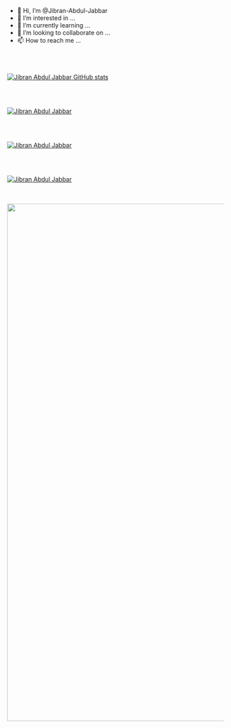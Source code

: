 - 👋 Hi, I’m @Jibran-Abdul-Jabbar
- 👀 I’m interested in ...
- 🌱 I’m currently learning ...
- 💞️ I’m looking to collaborate on ...
- 📫 How to reach me ...
 <br />
 <br />

[![Jibran Abdul Jabbar GitHub stats](https://github-readme-stats.vercel.app/api?username=jibranabduljabbar)](https://github.com/jibranabduljabbar/github-readme-stats)

<br>
<br>

[![Jibran Abdul Jabbar](https://github-readme-stats.vercel.app/api/pin/?username=jibranabduljabbar&repo=github-readme-stats)](https://github.com/jibranabduljabbar/github-readme-stats)


<br>
<br>

[![Jibran Abdul Jabbar](https://github-readme-stats.vercel.app/api/top-langs/?username=jibranabduljabbar&langs_count=8)](https://github.com/jibranabduljabbar/github-readme-stats)



<br>
<br>

[![Jibran Abdul Jabbar](https://github-readme-stats.vercel.app/api/wakatime?username=willianrod)](https://github.com/jibranabduljabbar/github-readme-stats)

<br>
<br>
<img src="https://res.cloudinary.com/practicaldev/image/fetch/s--dkFxTwJ2--/c_imagga_scale,f_auto,fl_progressive,h_420,q_auto,w_1000/https://dev-to-uploads.s3.amazonaws.com/i/ux6uf870i7esod0sx4sw.png" width="1200px" />
<br>
<br>
